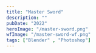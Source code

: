 ```yaml
---
title: "Master Sword"
description: ""
pubDate: "2022"
heroImage: "/master-sword.png"
wfImage: "/master-sword-wf.png"
tags: ["Blender" , "Photoshop"]
---
```

